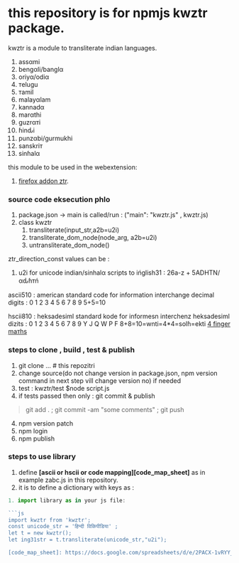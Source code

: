 # this repository is for npmjs kwztr package.

kwztr is a module to transliterate indian languages.

1. assαmi
1. bengαli/banglα
2. oriyα/odiα
3. тelugu
4. тamil
5. malayαlam
6. kannadα
7. marαthi
8. guzrαтi
9. ɦinԃi
10. punzαbi/gurmukhi
11. sanskriт
12. sinɦalα

this module to be used in the webextension:
1. [firefox addon ztr](//addons.mozilla.org/en-US/firefox/addon/ztr/).

### source code eksecution phlo

1. package.json -> main is called/run : ("main": "kwztr.js" , kwztr.js)
2. class kwztr
   1. transliterate(input_str,a2b=u2i)
   2. transliterate_dom_node(node_arg, a2b=u2i)
   3. untransliterate_dom_node()

ztr_direction_const values can be :
1. u2i for unicode indian/sinhalα scripts to ińglish31 : 26a-z + 5ADHTN/αԃɦтń

ascii510 : american standard code for information interchange
decimal digits : 0 1 2 3 4 5 6 7 8 9
5+5=10

hscii810 : heksadesiml standard kode for informesn interchenz
heksadesiml dizits : 0 1 2 3 4 5 6 7 8 9 Y J Q W P F
8+8=10=wnti=4*4=solɦ=ekti
[4 finger maтhs](https://github.com/zawa4s)

### steps to clone , build , test & publish

1. git clone ... # this repozitri
2. change source(do not change version in package.json, npm version command in next step vill change version no) if needed
2. test : kwztr/test $node script.js
3. if tests passed then only : git commit & publish

  > git add . ; git commit -am "some comments" ; git push

4. npm version patch
5. npm login
6. npm publish

### steps to use library

1. define **[ascii or hscii or code mapping][code_map_sheet]** as in example zabc.js in this repository.
1. it is to define a dictionary with keys as :

```js
1. import library as in your js file:

```js
import kwztr from 'kwztr';
const unicode_str = 'हिन्दी विकिपीडिया' ;
let t = new kwztr();
let ing31str = t.transliterate(unicode_str,"u2i");

[code_map_sheet]: https://docs.google.com/spreadsheets/d/e/2PACX-1vRYY_On0oQlYqCH8KrAuNy9nxnUKRx9dG6UvjoZjbP1ZVeXX6VcHl-sU2yg9jbAFszCcNZ5STK47_rz/pubhtml
